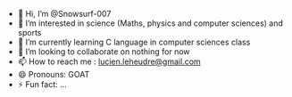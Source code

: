 - 👋 Hi, I’m @Snowsurf-007
- 👀 I’m interested in science (Maths, physics and computer sciences) and sports
- 🌱 I’m currently learning C language in computer sciences class
- 💞️ I’m looking to collaborate on nothing for now
- 📫 How to reach me : lucien.leheudre@gmail.com
- 😄 Pronouns: GOAT
- ⚡ Fun fact: ...

<!---
Snowsurf-007/Snowsurf-007 is a ✨ special ✨ repository because its `README.md` (this file) appears on your GitHub profile.
You can click the Preview link to take a look at your changes.
--->
